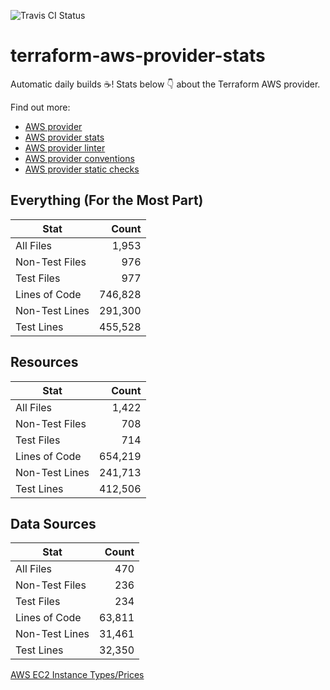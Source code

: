 ![Travis CI Status](https://travis-ci.org/YakDriver/terraform-aws-provider-stats.svg?branch=main)
# terraform-aws-provider-stats

Automatic daily builds :coffee:! Stats below :point_down: about the Terraform AWS provider.

Find out more:
* [AWS provider](https://github.com/terraform-providers/terraform-provider-aws)
* [AWS provider stats](https://github.com/YakDriver/terraform-aws-provider-stats)
* [AWS provider linter](https://github.com/terraform-providers/terraform-provider-aws/tree/master/awsproviderlint)
* [AWS provider conventions](https://github.com/YakDriver/terraform-aws-conventions)
* [AWS provider static checks](https://github.com/YakDriver/terraform-aws-provider-static-checks)



## Everything (For the Most Part)

|  Stat  |  Count  |
| ------------- | -------------: |
|  All Files  |  1,953  |
|  Non-Test Files  |  976  |
|  Test Files  |  977  |
|  Lines of Code  |  746,828  |
|  Non-Test Lines  |  291,300  |
|  Test Lines  |  455,528  |



## Resources

|  Stat  |  Count  |
| ------------- | -------------: |
|  All Files  |  1,422  |
|  Non-Test Files  |  708  |
|  Test Files  |  714  |
|  Lines of Code  |  654,219  |
|  Non-Test Lines  |  241,713  |
|  Test Lines  |  412,506  |



## Data Sources

|  Stat  |  Count  |
| ------------- | -------------: |
|  All Files  |  470  |
|  Non-Test Files  |  236  |
|  Test Files  |  234  |
|  Lines of Code  |  63,811  |
|  Non-Test Lines  |  31,461  |
|  Test Lines  |  32,350  |




[AWS EC2 Instance Types/Prices](https://github.com/YakDriver/aws-ec2-instance-types)
